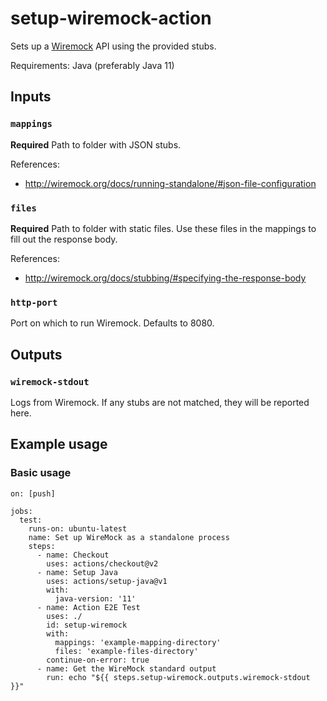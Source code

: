 # setup-wiremock-action

Sets up a [Wiremock](http://wiremock.org/) API using the provided stubs.

Requirements: Java (preferably Java 11)

## Inputs

### `mappings`

**Required** Path to folder with JSON stubs.

References:
  -  http://wiremock.org/docs/running-standalone/#json-file-configuration

### `files`

**Required** Path to folder with static files. Use these files in the mappings to fill out the response body.

References:
  - http://wiremock.org/docs/stubbing/#specifying-the-response-body

### `http-port`

Port on which to run Wiremock. Defaults to 8080.


## Outputs

### `wiremock-stdout`

Logs from Wiremock. If any stubs are not matched, they will be reported here.

## Example usage

### Basic usage
```
on: [push]

jobs:
  test:
    runs-on: ubuntu-latest
    name: Set up WireMock as a standalone process
    steps:
      - name: Checkout
        uses: actions/checkout@v2
      - name: Setup Java
        uses: actions/setup-java@v1
        with:
          java-version: '11'
      - name: Action E2E Test
        uses: ./
        id: setup-wiremock
        with:
          mappings: 'example-mapping-directory'
          files: 'example-files-directory'
        continue-on-error: true
      - name: Get the WireMock standard output
        run: echo "${{ steps.setup-wiremock.outputs.wiremock-stdout }}"
```
